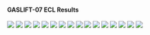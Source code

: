 #### GASLIFT-07 ECL Results

![](ECL/GASLIFT-07-Field_Production_Comparison_Plot.png)
![](ECL/GASLIFT-07-Well_B_1H_Oil_Gas_Lift_Performance_Plot.png)
![](ECL/GASLIFT-07-Well_B_1H_Pressure_Comparison_Plot.png)
![](ECL/GASLIFT-07-Well_B_1H_Production_Performance.png)
![](ECL/GASLIFT-07-Well_B_2H_Oil_Gas_Lift_Performance_Plot.png)
![](ECL/GASLIFT-07-Well_B_2H_Pressure_Comparison_Plot.png)
![](ECL/GASLIFT-07-Well_B_2H_Production_Performance.png)
![](ECL/GASLIFT-07-Well_B_3H_Oil_Gas_Lift_Performance_Plot.png)
![](ECL/GASLIFT-07-Well_B_3H_Pressure_Comparison_Plot.png)
![](ECL/GASLIFT-07-Well_B_3H_Production_Performance.png)
![](ECL/GASLIFT-07-Well_C_1H_Oil_Gas_Lift_Performance_Plot.png)
![](ECL/GASLIFT-07-Well_C_1H_Pressure_Comparison_Plot.png)
![](ECL/GASLIFT-07-Well_C_1H_Production_Performance.png)
![](ECL/GASLIFT-07-Well_C_2H_Oil_Gas_Lift_Performance_Plot.png)
![](ECL/GASLIFT-07-Well_C_2H_Pressure_Comparison_Plot.png)
![](ECL/GASLIFT-07-Well_C_2H_Production_Performance.png)

